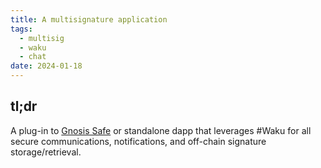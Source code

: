```yaml
---
title: A multisignature application
tags:
  - multisig
  - waku
  - chat
date: 2024-01-18
---
```

## tl;dr
A plug-in to [Gnosis Safe]() or standalone dapp that leverages #Waku for all secure communications, notifications, and off-chain signature storage/retrieval.

